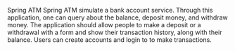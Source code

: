 Spring ATM
Spring ATM simulate a bank account service. Through this application, one can query about the balance, deposit money, and withdraw money. 
The application should allow people to make a deposit or a withdrawal with a form and show their transaction history, along with their balance.
Users can create accounts and login to to make transactions.
